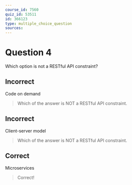 ```yaml
---
course_id: 7560
quiz_id: 53511
id: 366123
type: multiple_choice_question
sources:
---
```


# Question 4

Which option is not a RESTful API constraint?

## Incorrect

Code on demand

> Which of the answer is NOT a RESTful API constraint.

## Incorrect

Client-server model

> Which of the answer is NOT a RESTful API constraint.

## Correct

Microservices

> Correct!
